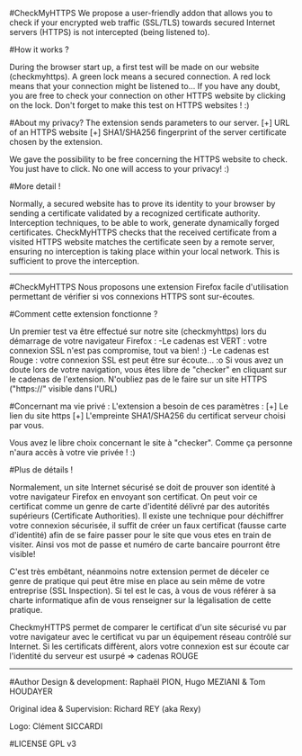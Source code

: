 #CheckMyHTTPS
We propose a user-friendly addon that allows you to check if your encrypted web traffic (SSL/TLS) towards secured Internet servers (HTTPS) is not intercepted (being listened to). 

#How it works ?

During the browser start up, a first test will be made on our website (checkmyhttps).
A green lock means a secured connection.
A red lock means that your connection might be listened to...
If you have any doubt, you are free to check your connection on other HTTPS website by clicking on the lock. Don't forget to make this test on HTTPS websites ! :)

#About my privacy?
The extension sends parameters to our server.
[+] URL of an HTTPS website
[+] SHA1/SHA256 fingerprint of the server certificate chosen by the extension.

We gave the possibility to be free concerning the HTTPS website to check. You just have to click. No one will access to your privacy! :)

#More detail !

Normally, a secured website has to prove its identity to your browser by sending a certificate validated by a recognized certificate authority. Interception techniques, to be able to work, generate dynamically forged certificates.
CheckMyHTTPS checks that the received certificate from a visited HTTPS website matches the certificate seen by a remote server, ensuring no interception is taking place within your local network. This is sufficient to prove the interception.

________________________________________________________________________________

#CheckMyHTTPS
Nous proposons une extension Firefox facile d'utilisation permettant de vérifier si vos connexions HTTPS sont sur-écoutes.

#Comment cette extension fonctionne ?

Un premier test va être effectué sur notre site (checkmyhttps) lors du démarrage de votre navigateur Firefox :
-Le cadenas est VERT : votre connexion SSL n'est pas compromise, tout va bien! :)
-Le cadenas est Rouge : votre connexion SSL est peut être sur écoute... :o
Si vous avez un doute lors de votre navigation, vous êtes libre de "checker" en cliquant sur le cadenas de l'extension.
N'oubliez pas de le faire sur un site HTTPS ("https://" visible dans l'URL)

#Concernant ma vie privé :
L'extension a besoin de ces paramètres :
[+] Le lien du site https
[+] L'empreinte SHA1/SHA256 du certificat serveur choisi par vous.

Vous avez le libre choix concernant le site à "checker". Comme ça personne n'aura accès à votre vie privée ! :)

#Plus de détails !

Normalement, un site Internet sécurisé se doit de prouver son identité à votre navigateur Firefox en envoyant son certificat. On peut voir ce certificat comme un genre de carte d'identité délivré par des autorités supérieurs (Certificate Authorities). Il existe une technique pour déchiffrer votre connexion sécurisée, il suffit de créer un faux certificat (fausse carte d'identité) afin de se faire passer pour le site que vous etes en train de visiter. Ainsi vos mot de passe et numéro de carte bancaire pourront être visible!

C'est très embêtant, néanmoins notre extension permet de déceler ce genre de pratique qui peut être mise en place au sein même de votre entreprise (SSL Inspection). Si tel est le cas, à vous de vous référer à sa charte informatique afin de vous renseigner sur la légalisation de cette pratique.

CheckmyHTTPS permet de comparer le certificat d'un site sécurisé vu par votre navigateur avec le certificat vu par un équipement réseau contrôlé sur Internet. Si les certificats diffèrent, alors votre connexion est sur écoute car l'identité du serveur est usurpé => cadenas ROUGE

________________________________________________________________________________

#Author
Design & development: Raphaël PION, Hugo MEZIANI & Tom HOUDAYER

Original idea & Supervision: Richard REY (aka Rexy)

Logo: Clément SICCARDI

#LICENSE
GPL v3
